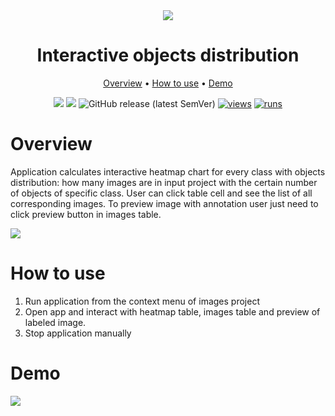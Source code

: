 <div align="center" markdown>

<img src="https://user-images.githubusercontent.com/12828725/187032690-61073161-b6e9-4532-a866-6d012c9e7134.png"/>

# Interactive objects distribution

<p align="center">
  <a href="#Overview">Overview</a> •
  <a href="#How-to-Use">How to use</a> •
  <a href="#Demo">Demo</a>
</p>

[![](https://img.shields.io/badge/supervisely-ecosystem-brightgreen)](https://ecosystem.supervise.ly/apps/supervisely-ecosystem/interactive-objects-distribution)
[![](https://img.shields.io/badge/slack-chat-green.svg?logo=slack)](https://supervise.ly/slack)
![GitHub release (latest SemVer)](https://img.shields.io/github/v/release/supervisely-ecosystem/interactive-objects-distribution)
[![views](https://app.supervise.ly/img/badges/views/supervisely-ecosystem/interactive-objects-distribution.png)](https://supervise.ly)
[![runs](https://app.supervise.ly/img/badges/runs/supervisely-ecosystem/interactive-objects-distribution.png)](https://supervise.ly)

</div>

# Overview

Application calculates interactive heatmap chart for every class with objects distribution: how many images are in input project with the certain number of objects of specific class. User can click table cell and see the list of all corresponding images. To preview image with annotation user just need to click preview button in images table.

<img src="https://user-images.githubusercontent.com/12828725/187033791-1fbad623-dd8b-467a-ac0c-06aa2a9532d2.png" />

# How to use
1. Run application from the context menu of images project
2. Open app and interact with heatmap table, images table and preview of labeled image.
3. Stop application manually

# Demo

<img src="https://user-images.githubusercontent.com/12828725/187032944-3dc14498-3758-489d-b4a6-3eaa03c5ea73.gif" />
